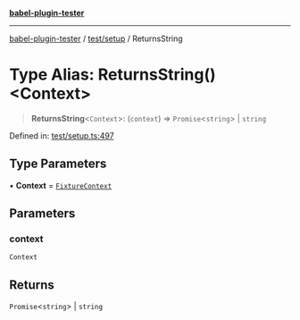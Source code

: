 [**babel-plugin-tester**](../../../README.md)

***

[babel-plugin-tester](../../../README.md) / [test/setup](../README.md) / ReturnsString

# Type Alias: ReturnsString()\<Context\>

> **ReturnsString**\<`Context`\>: (`context`) => `Promise`\<`string`\> \| `string`

Defined in: [test/setup.ts:497](https://github.com/babel-utils/babel-plugin-tester/blob/fc3d21b0d5e00d8cddad4db323f3724c672066fd/test/setup.ts#L497)

## Type Parameters

• **Context** = [`FixtureContext`](../interfaces/FixtureContext.md)

## Parameters

### context

`Context`

## Returns

`Promise`\<`string`\> \| `string`
